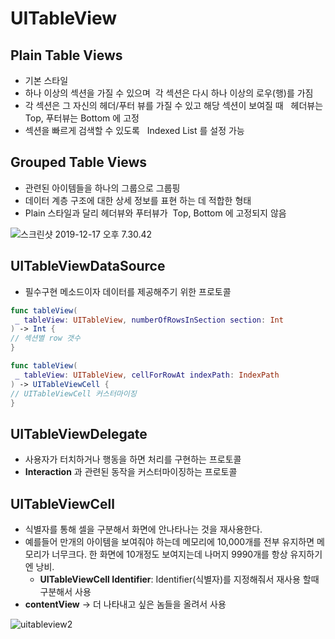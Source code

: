 # UITableView

## Plain Table Views

* 기본 스타일
* 하나 이상의 섹션을 가질 수 있으며  각 섹션은 다시 하나 이상의 로우(행)를 가짐
* 각 섹션은 그 자신의 헤더/푸터 뷰를 가질 수 있고 해당 섹션이 보여질 때   헤더뷰는 Top, 푸터뷰는 Bottom 에 고정
* 섹션을 빠르게 검색할 수 있도록   Indexed List 를 설정 가능

## Grouped Table Views

* 관련된 아이템들을 하나의 그룹으로 그룹핑 
* 데이터 계층 구조에 대한 상세 정보를 표현 하는 데 적합한 형태
* Plain 스타일과 달리 헤더뷰와 푸터뷰가  Top, Bottom 에 고정되지 않음

![스크린샷 2019-12-17 오후 7.30.42](https://tva1.sinaimg.cn/large/006tNbRwgy1g9zwe660coj312g0n8h43.jpg)



## UITableViewDataSource

* 필수구현 메소드이자 데이터를 제공해주기 위한 프로토콜

```swift
func tableView(
 _ tableView: UITableView, numberOfRowsInSection section: Int
) -> Int {
// 섹션별 row 갯수 
}

func tableView(
 _ tableView: UITableView, cellForRowAt indexPath: IndexPath
) -> UITableViewCell {
// UITableViewCell 커스터마이징 
}
```



## UITableViewDelegate 

* 사용자가 터치하거나 행동을 하면 처리를 구현하는 프로토콜
* **Interaction** 과 관련된 동작을 커스터마이징하는 프로토콜

## UITableViewCell

* 식별자를 통해 셀을 구분해서 화면에 안나타나는 것을 재사용한다.
* 예를들어 만개의 아이템을 보여줘야 하는데 메모리에 10,000개를 전부 유지하면 메모리가 너무크다. 한 화면에 10개정도 보여지는데 나머지 9990개를 항상 유지하기엔 낭비.
  * **UITableViewCell Identifier**: Identifier(식별자)를 지정해줘서 재사용 할때 구분해서 사용
* **contentView** -> 더 나타내고 싶은 놈들을 올려서 사용

![uitableview2](https://tva1.sinaimg.cn/large/006tNbRwgy1g9zwywq19xj30u011sqi1.jpg)

